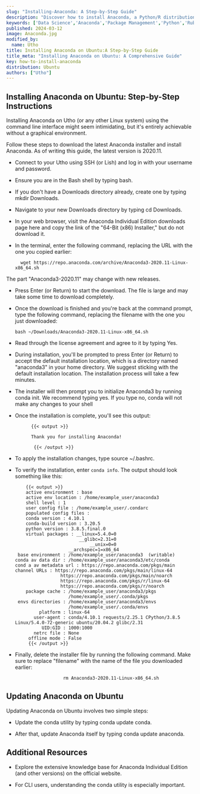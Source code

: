 ```yaml
---
slug: "Installing-Anaconda: A Step-by-Step Guide"
description: "Discover how to install Anaconda, a Python/R distribution tailored for scientific computing, on Ubuntu"
keywords: ['Data Science','Anaconda','Package Management','Python','Ruby','Ubuntu']
published: 2024-03-12
image: Anaconda.jpg
modified_by:
  name: Utho
title: Installing Anaconda on Ubuntu:A Step-by-Step Guide
title_meta: "Installing Anaconda on Ubuntu: A Comprehensive Guide"
key: how-to-install-anaconda
distribution: Ubuntu
authors: ["Utho"]
---
```


## Installing Anaconda on Ubuntu: Step-by-Step Instructions

Installing Anaconda on Utho (or any other Linux system) using the command line interface might seem intimidating, but it's entirely achievable without a graphical environment.

Follow these steps to download the latest Anaconda installer and install Anaconda. As of writing this guide, the latest version is 2020.11.

- Connect to your Utho using SSH (or Lish) and log in with your username and password.
- Ensure you are in the Bash shell by typing bash.
- If you don't have a Downloads directory already, create one by typing mkdir Downloads.
- Navigate to your new Downloads directory by typing cd Downloads.
- In your web browser, visit the Anaconda Individual Edition downloads page here and copy the link of the "64-Bit (x86) Installer," but do not download it.
- In the terminal, enter the following command, replacing the URL with the one you copied earlier:

        wget https://repo.anaconda.com/archive/Anaconda3-2020.11-Linux-x86_64.sh

The part "Anaconda3-2020.11" may change with new releases.

- Press Enter (or Return) to start the download. The file is large and may take some time to download completely.

- Once the download is finished and you're back at the command prompt, type the following command, replacing the filename with the one you just downloaded:

      bash ~/Downloads/Anaconda3-2020.11-Linux-x86_64.sh

- Read through the license agreement and agree to it by typing Yes.

- During installation, you'll be prompted to press Enter (or Return) to accept the default installation location, which is a directory named "anaconda3" in your home directory. We suggest sticking with the default installation location. The installation process will take a few minutes.

- The installer will then prompt you to initialize Anaconda3 by running conda init. We recommend typing yes. If you type no, conda will not make any changes to your shell
- Once the installation is complete, you'll see this output:

            {{< output >}}

            Thank you for installing Anaconda!

             {{< /output >}}

- To apply the installation changes, type source ~/.bashrc.

- To verify the installation, enter `conda info`. The output should look something like this:

          {{< output >}}
          active environment : base
          active env location : /home/example_user/anaconda3
          shell level : 1
          user config file : /home/example_user/.condarc
          populated config files :
          conda version : 4.10.1
          conda-build version : 3.20.5
          python version : 3.8.5.final.0
          virtual packages : __linux=5.4.0=0
                              __glibc=2.31=0
                                  __unix=0=0
                          __archspec=1=x86_64
       base environment : /home/example_user/anaconda3  (writable)
      conda av data dir : /home/example_user/anaconda3/etc/conda
      cond a av metadata url : https://repo.anaconda.com/pkgs/main
      channel URLs : https://repo.anaconda.com/pkgs/main/linux-64
                       https://repo.anaconda.com/pkgs/main/noarch
                       https://repo.anaconda.com/pkgs/r/linux-64
                       https://repo.anaconda.com/pkgs/r/noarch
          package cache : /home/example_user/anaconda3/pkgs
                          /home/example_user/.conda/pkgs
       envs directories : /home/example_user/anaconda3/envs
                          /home/example_user/.conda/envs
               platform : linux-64
             user-agent : conda/4.10.1 requests/2.25.1 CPython/3.8.5 Linux/5.4.0-72-generic ubuntu/20.04.2 glibc/2.31
                UID:GID : 1000:1000
             netrc file : None
           offline mode : False
           {{< /output >}}

- Finally, delete the installer file by running the following command. Make sure to replace "filename" with the name of the file you downloaded earlier:

                        rm Anaconda3-2020.11-Linux-x86_64.sh

## Updating Anaconda on Ubuntu

Updating Anaconda on Ubuntu involves two simple steps:

- Update the conda utility by typing conda update conda.

- After that, update Anaconda itself by typing conda update anaconda.

## Additional Resources

- Explore the extensive knowledge base for Anaconda Individual Edition (and other versions) on the official website.

- For CLI users, understanding the conda utility is especially important.
